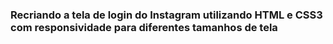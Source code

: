 ### Recriando a tela de login do Instagram utilizando HTML e CSS3 com responsividade para diferentes tamanhos de tela